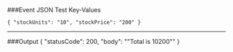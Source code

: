 ###Event JSON Test Key-Values

`{
  "stockUnits": "10",
  "stockPrice": "200"
}`

--------------------------------------------------------------------------------------------------------------------------------------------------

###Output
{
  "statusCode": 200,
  "body": "\"Total is 10200\""
}
